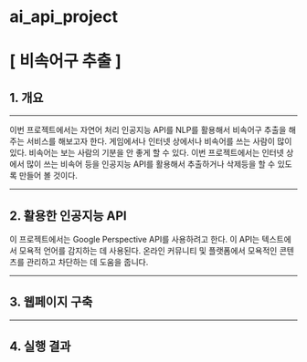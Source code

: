 # ai_api_project

# [ 비속어구 추출 ]

## 1. 개요

* * *
이번 프로젝트에서는 자연어 처리 인공지능 API를 NLP를 활용해서 비속어구 추출을 해주는 서비스를 해보고자 한다. 게임에서나 인터넷 상에서나 비속어를 쓰는 사람이 많이 있다. 비속어는 보는 사람의 기분을 안 좋게 할 수 있다. 이번 프로젝트에서는 인터넷 상에서 많이 쓰는 비속어 등을 인공지능 API를 활용해서 추출하거나 삭제등을 할 수 있도록 만들어 볼 것이다.

* * *
## 2. 활용한 인공지능 API
이 프로젝트에서는 Google Perspective API를 사용하려고 한다. 이 API는 텍스트에서 모욕적 언어를 감지하는 데 사용된다. 온라인 커뮤니티 및 플랫폼에서 모욕적인 콘텐츠를 관리하고 차단하는 데 도움을 줍니다. 

* * *

## 3. 웹페이지 구축


* * *
## 4. 실행 결과

